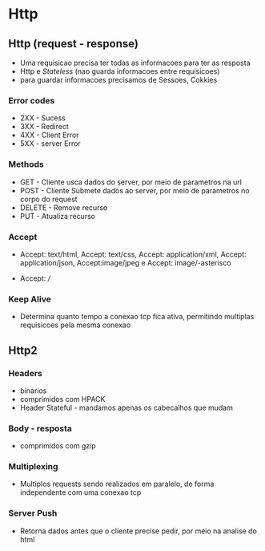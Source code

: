 # Http

## Http (request - response)
- Uma requisicao precisa ter todas as informacoes para ter as resposta
- Http e *Stateless* (nao guarda informacoes entre requisicoes)
- para guardar informacoes precisamos de Sessoes, Cokkies

### Error codes
- 2XX - Sucess
- 3XX - Redirect
- 4XX - Client Error
- 5XX - server Error

### Methods
- GET - Cliente usca dados do server, por meio de parametros na url
- POST - Cliente Submete dados ao server, por meio de parametros no corpo do request
- DELETE - Remove recurso
- PUT - Atualiza recurso 

### Accept
- Accept: text/html, Accept: text/css, Accept: application/xml, Accept: application/json, Accept:image/jpeg e Accept: image/-asterisco

- Accept: */*

### Keep Alive
- Determina quanto tempo a conexao tcp fica ativa, permitindo multiplas requisicoes pela mesma conexao


## Http2

### Headers
- binarios
- comprimidos com HPACK
- Header Stateful - mandamos apenas os cabecalhos que mudam

### Body - resposta
- comprimidos com gzip

### Multiplexing
- Multiplos requests sendo realizados em paralelo, de forma independente com uma conexao tcp

### Server Push
- Retorna dados antes que o cliente precise pedir, por meio na analise do html
